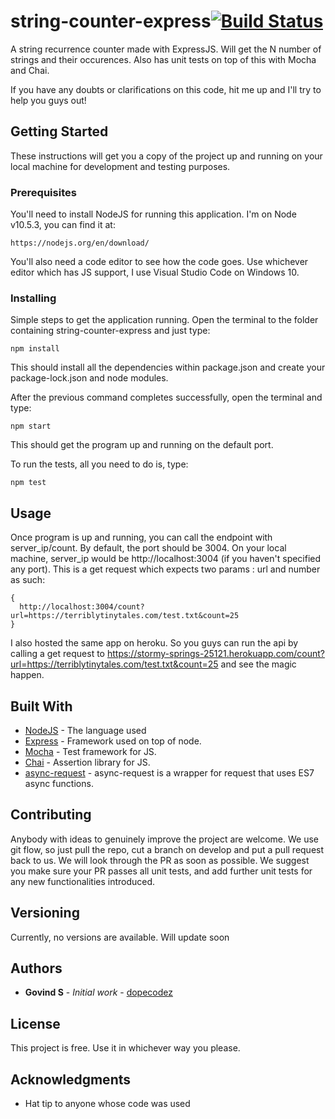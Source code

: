 # string-counter-express[![Build Status](https://travis-ci.org/dopecodez/string-counter-express.svg?branch=master)](https://travis-ci.org/dopecodez/string-counter-express)

A string recurrence counter made with ExpressJS. Will get the N number of strings and their occurences. Also has unit tests on top of this with Mocha and Chai.

If you have any doubts or clarifications on this code, hit me up and I'll try to help you guys out!

## Getting Started

These instructions will get you a copy of the project up and running on your local machine for development and testing purposes. 

### Prerequisites

You'll need to install NodeJS for running this application. I'm on Node v10.5.3, you can find it at:
```
https://nodejs.org/en/download/
```
You'll also need a code editor to see how the code goes. Use whichever editor which has JS support, I use Visual Studio Code on 
Windows 10.

### Installing

Simple steps to get the application running. Open the terminal to the folder containing string-counter-express and just type:
```
npm install
```
This should install all the dependencies within package.json and create your package-lock.json and node modules.

After the previous command completes successfully, open the terminal and type:
```
npm start
```
This should get the program up and running on the default port.

To run the tests, all you need to do is, type:

```
npm test
```

## Usage

Once program is up and running, you can call the endpoint with server_ip/count. By default, the port should be 3004. On your local machine, server_ip would be http://localhost:3004 (if you haven't specified any port). This is a get request which expects two params : url and number as such:
```
{
  http://localhost:3004/count?url=https://terriblytinytales.com/test.txt&count=25
}
```
I also hosted the same app on heroku. So you guys can run the api by calling a get request to https://stormy-springs-25121.herokuapp.com/count?url=https://terriblytinytales.com/test.txt&count=25 and see the magic happen.

## Built With

* [NodeJS](https://nodejs.org/en/) - The language used
* [Express](https://expressjs.com/) - Framework used on top of node.
* [Mocha](https://mochajs.org/) - Test framework for JS.
* [Chai](https://www.chaijs.com/) - Assertion library for JS.
* [async-request](https://www.npmjs.com/package/async-request) - async-request is a wrapper for request that uses ES7 async functions.

## Contributing

Anybody with ideas to genuinely improve the project are welcome. We use git flow, so just pull the repo, cut a branch on develop and put a pull request back to us. We will look through the PR as soon as possible. We suggest you make sure your PR passes all unit tests, and add further unit tests for any new functionalities introduced.

## Versioning
Currently, no versions are available. Will update soon

## Authors

* **Govind S** - *Initial work* - [dopecodez](https://github.com/dopecodez)

## License

This project is free. Use it in whichever way you please.

## Acknowledgments

* Hat tip to anyone whose code was used
